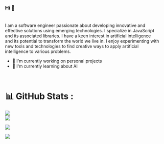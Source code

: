 ### Hi 👋
#
I am a software engineer passionate about developing innovative and effective solutions using emerging technologies. I specialize in JavaScript and its associated libraries. I have a keen interest in artificial intelligence and its potential to transform the world we live in. I enjoy experimenting with new tools and technologies to find creative ways to apply artificial intelligence to various problems.

- 🔭 I'm currently working on personal projects
- 🌱 I'm currently learning about AI

<br>


# 📊 GitHub Stats :
![](https://github-readme-stats.vercel.app/api?username=DevRubio&theme=tokyonight&hide_border=false&include_all_commits=false&count_private=false)<br/>
![](https://github-readme-streak-stats.herokuapp.com/?user=DevRubio&theme=tokyonight&hide_border=false)<br/>

![](https://github-readme-stats.vercel.app/api/top-langs/?username=DevRubio&theme=tokyonight&hide_border=false&include_all_commits=false&count_private=false&layout=compact)


[![](https://visitcount.itsvg.in/api?id=DevRubio&icon=0&color=0)](https://visitcount.itsvg.in)
<!--
**DevRubio/DevRubio** is a ✨ _special_ ✨ repository because its `README.md` (this file) appears on your GitHub profile.

Here are some ideas to get you started:

- 🔭 I’m currently working on ...
- 🌱 I’m currently learning ...
- 👯 I’m looking to collaborate on ...
- 🤔 I’m looking for help with ...
- 💬 Ask me about ...
- 📫 How to reach me: ...
- 😄 Pronouns: ...
- ⚡ Fun fact: ...
-->
